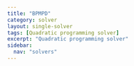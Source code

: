 ```yaml
---
title: "BPMPD"
category: solver
layout: single-solver
tags: [Quadratic programming solver]
excerpt: "Quadratic programming solver"
sidebar:
  nav: "solvers"
---
```

